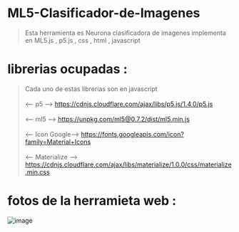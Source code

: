 # ML5-Clasificador-de-Imagenes
> Esta herramienta es Neurona clasificadora de imagenes implementa en ML5.js , p5.js , css , html , javascript
# librerias ocupadas :
> Cada uno de estas librerias son en javascript 
 <br></br>
>   <-- p5 -->
 https://cdnjs.cloudflare.com/ajax/libs/p5.js/1.4.0/p5.js
 <br></br>
  <-- ml5 -->
> https://unpkg.com/ml5@0.7.2/dist/ml5.min.js
<br></br>
  <-- Icon Google-->
> https://fonts.googleapis.com/icon?family=Material+Icons
 <br></br>
  <-- Materialize -->
> https://cdnjs.cloudflare.com/ajax/libs/materialize/1.0.0/css/materialize.min.css
# fotos de la herramieta web : 
![image](https://github.com/user-attachments/assets/7075479f-4c2b-42fb-b9ba-ebeaa16832e0)

